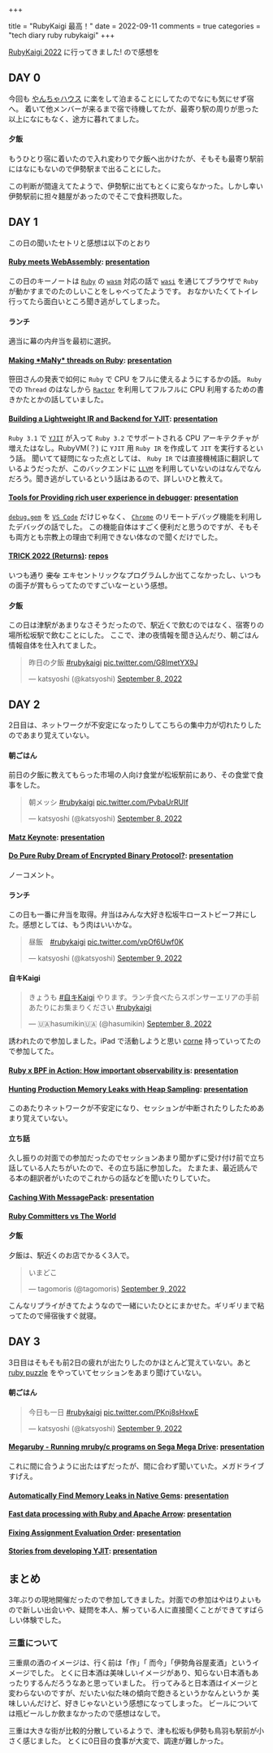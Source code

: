 +++

title = "RubyKaigi 最高！"
date = 2022-09-11
comments = true
categories = "tech diary ruby rubykaigi"
+++

[RubyKaigi 2022](https://rubykaigi.org/2022) に行ってきました! ので感想を

## DAY 0

今回も [やんちゃハウス](https://yancya.house/) に楽をして泊まることにしてたのでなにも気にせず宿へ。
着いて他メンバーが来るまで宿で待機してたが、最寄り駅の周りが思った以上になにもなく、途方に暮れてました。

#### 夕飯

もうひとり宿に着いたので入れ変わりで夕飯へ出かけたが、そもそも最寄り駅前にはなにもないので伊勢駅まで出ることにした。

この判断が間違えてたようで、伊勢駅に出てもとくに変らなかった。しかし幸い伊勢駅前に担々麺屋があったのでそこで食料摂取した。

## DAY 1

この日の聞いたセトリと感想は以下のとおり

#### [Ruby meets WebAssembly](https://rubykaigi.org/2022/presentations/kateinoigakukun.html): [presentation]()

この日のキーノートは [`Ruby`](https://www.ruby-lang.org/) の [`wasm`](https://webassembly.org/) 対応の話で [`wasi`](https://wasi.dev/) を通じてブラウザで `Ruby` が動かすまでのたのしいことをしゃべってたようです。
おなかいたくてトイレ行ってたら面白いところ聞き逃がしてしまった。

#### ランチ
適当に幕の内弁当を最初に選択。

#### [Making \*MaNy\* threads on Ruby](https://rubykaigi.org/2022/presentations/ko1.html): [presentation]()

笹田さんの発表で如何に `Ruby` で CPU をフルに使えるようにするかの話。 `Ruby` での `Thread` のはなしから [`Ractor`](https://github.com/ruby/ruby/blob/master/doc/ractor.md) を利用してフルフルに CPU 利用するための書きかたとかの話していました。

#### [Building a Lightweight IR and Backend for YJIT](https://rubykaigi.org/2022/presentations/maximecb.html): [presentation]()

`Ruby 3.1` で [`YJIT`](https://github.com/Shopify/yjit) が入って `Ruby 3.2` でサポートされる CPU アーキテクチャが増えたはなし。RubyVM(？) に `YJIT` 用 `Ruby IR` を作成して `JIT` を実行するという話。
聞いてて疑問になった点としては、 `Ruby IR` では直接機械語に翻訳しているようだったが、このバックエンドに [`LLVM`](https://llvm.org) を利用していないのはなんでなんだろう。聞き逃がしているという話はあるので、詳しいひと教えて。

#### [Tools for Providing rich user experience in debugger](https://rubykaigi.org/2022/presentations/ono-max.html): [presentation]()

[`debug.gem`](https://github.com/ruby/debug) を [`VS Code`](https://code.visualstudio.com/) だけじゃなく、 [`Chrome`](https://www.google.com/intl/ja_jp/chrome/) のリモートデバッグ機能を利用したデバッグの話でした。
この機能自体はすごく便利だと思うのですが、そもそも両方とも宗教上の理由で利用できない体なので聞くだけでした。

#### [TRICK 2022 (Returns)](https://rubykaigi.org/2022/presentations/tric.html): [repos]()

いつも通り ~~変な~~ エキセントリックなプログラムしか出てこなかったし、いつもの面子が賞もらってたのですごいなーという感想。

#### 夕飯

この日は津駅があまりなさそうだったので、駅近くで飲むのではなく、宿寄りの場所松坂駅で飲むことにした。
ここで、津の夜情報を聞き込んだり、朝ごはん情報自体を仕入れてました。

<blockquote class="twitter-tweet"><p lang="ja" dir="ltr">昨日の夕飯 <a href="https://twitter.com/hashtag/rubykaigi?src=hash&amp;ref_src=twsrc%5Etfw">#rubykaigi</a> <a href="https://t.co/G8lmetYX9J">pic.twitter.com/G8lmetYX9J</a></p>&mdash; katsyoshi (@katsyoshi) <a href="https://twitter.com/katsyoshi/status/1568012256566480896?ref_src=twsrc%5Etfw">September 8, 2022</a></blockquote> <script async src="https://platform.twitter.com/widgets.js" charset="utf-8"></script>

## DAY 2
2日目は、ネットワークが不安定になったりしてこちらの集中力が切れたりしたのであまり覚えていない。

#### 朝ごはん

前日の夕飯に教えてもらった市場の人向け食堂が松坂駅前にあり、その食堂で食事をした。

<blockquote class="twitter-tweet"><p lang="ja" dir="ltr">朝メッシ <a href="https://twitter.com/hashtag/rubykaigi?src=hash&amp;ref_src=twsrc%5Etfw">#rubykaigi</a> <a href="https://t.co/PvbaUrRUIf">pic.twitter.com/PvbaUrRUIf</a></p>&mdash; katsyoshi (@katsyoshi) <a href="https://twitter.com/katsyoshi/status/1568019085430259712?ref_src=twsrc%5Etfw">September 8, 2022</a></blockquote> <script async src="https://platform.twitter.com/widgets.js" charset="utf-8"></script>

#### [Matz Keynote](https://rubykaigi.org/2022/presentations/yukihiro_matz.html): [presentation]()

#### [Do Pure Ruby Dream of Encrypted Binary Protocol?](https://rubykaigi.org/2022/presentations/yu_suke1994.html): [presentation]()

ノーコメント。

#### ランチ

この日も一番に弁当を取得。弁当はみんな大好き松坂牛ローストビーフ丼にした。感想としては、もう肉はいいかな。

<blockquote class="twitter-tweet"><p lang="ja" dir="ltr">昼飯　<a href="https://twitter.com/hashtag/rubykaigi?src=hash&amp;ref_src=twsrc%5Etfw">#rubykaigi</a> <a href="https://t.co/vpOf6Uwf0K">pic.twitter.com/vpOf6Uwf0K</a></p>&mdash; katsyoshi (@katsyoshi) <a href="https://twitter.com/katsyoshi/status/1568070622210826240?ref_src=twsrc%5Etfw">September 9, 2022</a></blockquote> <script async src="https://platform.twitter.com/widgets.js" charset="utf-8"></script>

#### 自キKaigi

<blockquote class="twitter-tweet"><p lang="ja" dir="ltr">きょうも <a href="https://twitter.com/hashtag/%E8%87%AA%E3%82%ADKaigi?src=hash&amp;ref_src=twsrc%5Etfw">#自キKaigi</a> やります。ランチ食べたらスポンサーエリアの手前あたりにお集まりください <a href="https://twitter.com/hashtag/rubykaigi?src=hash&amp;ref_src=twsrc%5Etfw">#rubykaigi</a></p>&mdash; 🇺🇦hasumikin🇺🇦 (@hasumikin) <a href="https://twitter.com/hasumikin/status/1568023525407211521?ref_src=twsrc%5Etfw">September 8, 2022</a></blockquote> <script async src="https://platform.twitter.com/widgets.js" charset="utf-8"></script>

誘われたので参加しました。iPad で活動しようと思い [corne](https://github.com/foostan/crkbd) 持っていってたので参加してた。

#### [Ruby x BPF in Action: How important observability is](https://rubykaigi.org/2022/presentations/udzura.html): [presentation]()
#### [Hunting Production Memory Leaks with Heap Sampling](https://rubykaigi.org/2022/presentations/KnuX.html): [presentation]()
このあたりネットワークが不安定になり、セッションが中断されたりしたためあまり覚えていない。

#### 立ち話

久し振りの対面での参加だったのでセッションあまり聞かずに受け付け前で立ち話している人たちがいたので、その立ち話に参加した。
たまたま、最近読んでる本の翻訳者がいたのでこれからの話などを聞いたりしていた。

#### [Caching With MessagePack](https://rubykaigi.org/2022/presentations/shioyama.html): [presentation]()
#### [Ruby Committers vs The World](https://rubykaigi.org/2022/presentations/rubylangorg.html)

#### 夕飯

夕飯は、駅近くのお店でかるく3人で。

<blockquote class="twitter-tweet"><p lang="ja" dir="ltr">いまどこ</p>&mdash; tagomoris (@tagomoris) <a href="https://twitter.com/tagomoris/status/1568221035702685696?ref_src=twsrc%5Etfw">September 9, 2022</a></blockquote> <script async src="https://platform.twitter.com/widgets.js" charset="utf-8"></script>

こんなリプライがきてたようなので一緒にいたひとにまかせた。ギリギリまで粘ってたので帰宿後すぐ就寝。

## DAY 3

3日目はそもそも前2日の疲れが出たりしたのかほとんど覚えていない。あと [ruby puzzle](https://ruby-puzzles-2022.cookpad.tech/) をやっていてセッションをあまり聞けていない。

#### 朝ごはん

<blockquote class="twitter-tweet"><p lang="ja" dir="ltr">今日も一日 <a href="https://twitter.com/hashtag/rubykaigi?src=hash&amp;ref_src=twsrc%5Etfw">#rubykaigi</a> <a href="https://t.co/PKnj8sHxwE">pic.twitter.com/PKnj8sHxwE</a></p>&mdash; katsyoshi (@katsyoshi) <a href="https://twitter.com/katsyoshi/status/1568387387088322560?ref_src=twsrc%5Etfw">September 9, 2022</a></blockquote> <script async src="https://platform.twitter.com/widgets.js" charset="utf-8"></script>

#### [Megaruby - Running mruby/c programs on Sega Mega Drive](https://rubykaigi.org/2022/presentations/yujiyokoo.html): [presentation]()

これに間に合うように出たはずだったが、間に合わず聞いていた。メガドライブすげえ。

#### [Automatically Find Memory Leaks in Native Gems](https://rubykaigi.org/2022/presentations/peterzhu2118.html): [presentation]()
#### [Fast data processing with Ruby and Apache Arrow](https://rubykaigi.org/2022/presentations/ktou.html): [presentation]()
#### [Fixing Assignment Evaluation Order](https://rubykaigi.org/2022/presentations/jeremyevans0.html): [presentation]()
#### [Stories from developing YJIT](https://rubykaigi.org/2022/presentations/alanwusx.html): [presentation]()

## まとめ

3年ぶりの現地開催だったので参加してきました。対面での参加はやはりよいもので新しい出会いや、疑問を本人、解っている人に直接聞くことができてすばらしい体験でした。


### 三重について
三重県の酒のイメージは、行く前は「作」「 而今」「伊勢角谷屋麦酒」というイメージでした。
とくに日本酒は美味しいイメージがあり、知らない日本酒もあったりするんだろうなあと思っていました。
行ってみると日本酒はイメージと変わらないのですが、だいたい似た味の傾向で飽きるというかなんというか
美味しいんだけど、好きじゃないという感想になってしまった。
ビールについては瓶ビールしか飲まなかったので感想はなしで。

三重は大きな街が比較的分散しているようで、津も松坂も伊勢も鳥羽も駅前が小さく感じました。
とくに0日目の食事が大変で、調達が難しかった。
